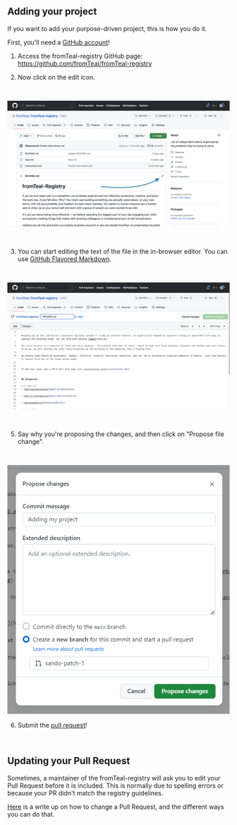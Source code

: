 ## Adding your project

If you want to add your purpose-driven project, this is how you do it.

First, you'll need a [GitHub account](https://github.com/join)!

1. Access the fromTeal-registry GitHub page: https://github.com/fromTeal/fromTeal-registry

2. Now click on the edit icon.

<br />


![Step 3 - Click on Edit](readme-pencil-icon.png)

<br />

3. You can start editing the text of the file in the in-browser editor. You can use [GitHub Flavored Markdown](https://help.github.com/articles/github-flavored-markdown/).
<br />

![Step 4 - Edit the file](readme-editing.png)

<br />

5. Say why you're proposing the changes, and then click on "Propose file change".

<br />

![Step 5 - Propose Changes](registry-confirm-add.png)

6. Submit the [pull request](https://help.github.com/articles/using-pull-requests/)!

<br />

## Updating your Pull Request

Sometimes, a maintainer of the fromTeal-registry will ask you to edit your Pull Request before it is included. This is normally due to spelling errors or because your PR didn't match the registry guidelines.

[Here](https://github.com/RichardLitt/knowledge/blob/master/github/amending-a-commit-guide.md) is a write up on how to change a Pull Request, and the different ways you can do that.
